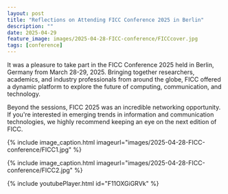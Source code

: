 ```yaml
---
layout: post
title: "Reflections on Attending FICC Conference 2025 in Berlin"
description: ""
date: 2025-04-29
feature_image: images/2025-04-28-FICC-conference/FICCcover.jpg
tags: [conference]
---
```

It was a pleasure to take part in the FICC Conference 2025 held in Berlin, Germany from March 28-29, 2025. Bringing together researchers, academics, and industry professionals from around the globe, FICC offered a dynamic platform to explore the future of computing, communication, and technology.

<!--more-->

Beyond the sessions, FICC 2025 was an incredible networking opportunity. 
If you're interested in emerging trends in information and communication technologies, we highly recommend keeping an eye on the next edition of FICC.

{% include image_caption.html imageurl="images/2025-04-28-FICC-conference/FICC1.jpg" %}

{% include image_caption.html imageurl="images/2025-04-28-FICC-conference/FICC2.jpg" %}

{% include youtubePlayer.html id="F11OXGiGRVk" %}